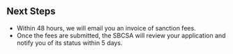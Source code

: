 ## Next Steps

- Within 48 hours, we will email you an invoice of sanction fees.
- Once the fees are submitted, the SBCSA will review your application and notify you of its status within 5 days.
